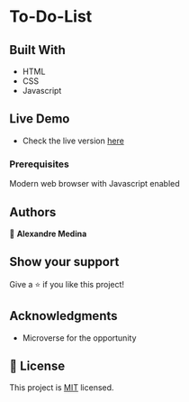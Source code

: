 # To-Do-List

## Built With

- HTML
- CSS
- Javascript

## Live Demo
- Check the live version [here](https://alexmedinasf.github.io/To-Do-List-Project/dist/)

### Prerequisites

Modern web browser with Javascript enabled

## Authors

👤 **Alexandre Medina**

## Show your support

Give a ⭐️ if you like this project!

## Acknowledgments

- Microverse for the opportunity

## 📝 License

This project is [MIT](./MIT.md) licensed.
